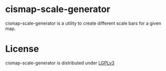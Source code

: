 cismap-scale-generator
======================

cismap-scale-generator is a utility to create different scale bars for a given map.

License
=======

cismap-scale-generator is distributed under [LGPLv3](https://github.com/cismet/cismap-scale-generator/blob/dev/LICENSE)

